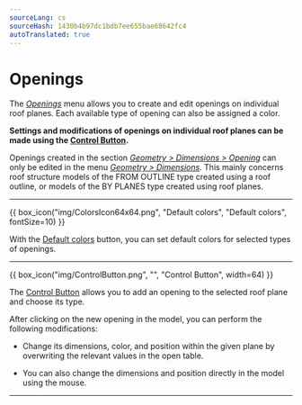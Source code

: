 ```yaml
---
sourceLang: cs
sourceHash: 1430b4b97dc1bdb7ee655bae68642fc4
autoTranslated: true
---
```


# Openings

  <p>The <u><i>Openings</i></u> menu allows you to create and edit openings on individual roof planes. Each available type of opening can also be assigned a color.</p>

  <p><b>Settings and modifications of openings on individual roof planes can be made using the <u>Control Button</u>.</b></p>

  <p>Openings created in the section <u><i>Geometry &gt; Dimensions &gt; Opening</i></u> can only be edited in the menu <u><i>Geometry &gt; Dimensions</i></u>. This mainly concerns roof structure models of the FROM OUTLINE type created using a roof outline, or models of the BY PLANES type created using roof planes.</p>

  <hr class="main">

  {{ box_icon("img/ColorsIcon64x64.png", "Default colors", "Default colors", fontSize=10) }}

  <p>With the <u>Default colors</u> button, you can set default colors for selected types of openings.</p>

  <hr class="main">

  {{ box_icon("img/ControlButton.png", "", "Control Button", width=64) }}

  <p>The <u>Control Button</u> allows you to add an opening to the selected roof plane and choose its type.</p>

  <p>After clicking on the new opening in the model, you can perform the following modifications:</p>
  <ul>
    <li><p>Change its dimensions, color, and position within the given plane by overwriting the relevant values in the open table.</p></li>
    <li><p>You can also change the dimensions and position directly in the model using the mouse.</p></li>
  </ul>

  <hr class="main">

<!-- product: HiStruct Roofs -->